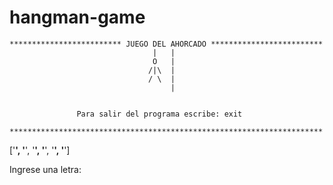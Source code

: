 # hangman-game

  
    ************************* JUEGO DEL AHORCADO *************************
                                    |   |
                                    O   |
                                   /|\  |
                                   / \  |
                                        |


                   Para salir del programa escribe: exit

    **********************************************************************
['__', '__', '__', '__', '__', '__']

 Ingrese una letra: 
